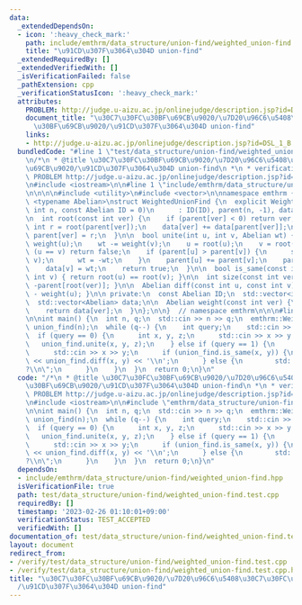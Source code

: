 ```yaml
---
data:
  _extendedDependsOn:
  - icon: ':heavy_check_mark:'
    path: include/emthrm/data_structure/union-find/weighted_union-find.hpp
    title: "\u91CD\u307F\u3064\u304D union-find"
  _extendedRequiredBy: []
  _extendedVerifiedWith: []
  _isVerificationFailed: false
  _pathExtension: cpp
  _verificationStatusIcon: ':heavy_check_mark:'
  attributes:
    PROBLEM: http://judge.u-aizu.ac.jp/onlinejudge/description.jsp?id=DSL_1_B
    document_title: "\u30C7\u30FC\u30BF\u69CB\u9020/\u7D20\u96C6\u5408\u30C7\u30FC\
      \u30BF\u69CB\u9020/\u91CD\u307F\u3064\u304D union-find"
    links:
    - http://judge.u-aizu.ac.jp/onlinejudge/description.jsp?id=DSL_1_B
  bundledCode: "#line 1 \"test/data_structure/union-find/weighted_union-find.test.cpp\"\
    \n/*\n * @title \u30C7\u30FC\u30BF\u69CB\u9020/\u7D20\u96C6\u5408\u30C7\u30FC\u30BF\
    \u69CB\u9020/\u91CD\u307F\u3064\u304D union-find\n *\n * verification-helper:\
    \ PROBLEM http://judge.u-aizu.ac.jp/onlinejudge/description.jsp?id=DSL_1_B\n */\n\
    \n#include <iostream>\n\n#line 1 \"include/emthrm/data_structure/union-find/weighted_union-find.hpp\"\
    \n\n\n\n#include <utility>\n#include <vector>\n\nnamespace emthrm {\n\ntemplate\
    \ <typename Abelian>\nstruct WeightedUnionFind {\n  explicit WeightedUnionFind(const\
    \ int n, const Abelian ID = 0)\n      : ID(ID), parent(n, -1), data(n, ID) {}\n\
    \n  int root(const int ver) {\n    if (parent[ver] < 0) return ver;\n    const\
    \ int r = root(parent[ver]);\n    data[ver] += data[parent[ver]];\n    return\
    \ parent[ver] = r;\n  }\n\n  bool unite(int u, int v, Abelian wt) {\n    wt +=\
    \ weight(u);\n    wt -= weight(v);\n    u = root(u);\n    v = root(v);\n    if\
    \ (u == v) return false;\n    if (parent[u] > parent[v]) {\n      std::swap(u,\
    \ v);\n      wt = -wt;\n    }\n    parent[u] += parent[v];\n    parent[v] = u;\n\
    \    data[v] = wt;\n    return true;\n  }\n\n  bool is_same(const int u, const\
    \ int v) { return root(u) == root(v); }\n\n  int size(const int ver) { return\
    \ -parent[root(ver)]; }\n\n  Abelian diff(const int u, const int v) { return weight(v)\
    \ - weight(u); }\n\n private:\n  const Abelian ID;\n  std::vector<int> parent;\n\
    \  std::vector<Abelian> data;\n\n  Abelian weight(const int ver) {\n    root(ver);\n\
    \    return data[ver];\n  }\n};\n\n}  // namespace emthrm\n\n\n#line 10 \"test/data_structure/union-find/weighted_union-find.test.cpp\"\
    \n\nint main() {\n  int n, q;\n  std::cin >> n >> q;\n  emthrm::WeightedUnionFind<int>\
    \ union_find(n);\n  while (q--) {\n    int query;\n    std::cin >> query;\n  \
    \  if (query == 0) {\n      int x, y, z;\n      std::cin >> x >> y >> z;\n   \
    \   union_find.unite(x, y, z);\n    } else if (query == 1) {\n      int x, y;\n\
    \      std::cin >> x >> y;\n      if (union_find.is_same(x, y)) {\n        std::cout\
    \ << union_find.diff(x, y) << '\\n';\n      } else {\n        std::cout << \"\
    ?\\n\";\n      }\n    }\n  }\n  return 0;\n}\n"
  code: "/*\n * @title \u30C7\u30FC\u30BF\u69CB\u9020/\u7D20\u96C6\u5408\u30C7\u30FC\
    \u30BF\u69CB\u9020/\u91CD\u307F\u3064\u304D union-find\n *\n * verification-helper:\
    \ PROBLEM http://judge.u-aizu.ac.jp/onlinejudge/description.jsp?id=DSL_1_B\n */\n\
    \n#include <iostream>\n\n#include \"emthrm/data_structure/union-find/weighted_union-find.hpp\"\
    \n\nint main() {\n  int n, q;\n  std::cin >> n >> q;\n  emthrm::WeightedUnionFind<int>\
    \ union_find(n);\n  while (q--) {\n    int query;\n    std::cin >> query;\n  \
    \  if (query == 0) {\n      int x, y, z;\n      std::cin >> x >> y >> z;\n   \
    \   union_find.unite(x, y, z);\n    } else if (query == 1) {\n      int x, y;\n\
    \      std::cin >> x >> y;\n      if (union_find.is_same(x, y)) {\n        std::cout\
    \ << union_find.diff(x, y) << '\\n';\n      } else {\n        std::cout << \"\
    ?\\n\";\n      }\n    }\n  }\n  return 0;\n}\n"
  dependsOn:
  - include/emthrm/data_structure/union-find/weighted_union-find.hpp
  isVerificationFile: true
  path: test/data_structure/union-find/weighted_union-find.test.cpp
  requiredBy: []
  timestamp: '2023-02-26 01:10:01+09:00'
  verificationStatus: TEST_ACCEPTED
  verifiedWith: []
documentation_of: test/data_structure/union-find/weighted_union-find.test.cpp
layout: document
redirect_from:
- /verify/test/data_structure/union-find/weighted_union-find.test.cpp
- /verify/test/data_structure/union-find/weighted_union-find.test.cpp.html
title: "\u30C7\u30FC\u30BF\u69CB\u9020/\u7D20\u96C6\u5408\u30C7\u30FC\u30BF\u69CB\u9020\
  /\u91CD\u307F\u3064\u304D union-find"
---
```

